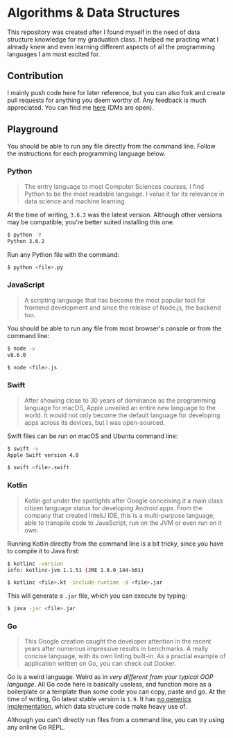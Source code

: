 # Algorithms & Data Structures

This repository was created after I found myself in the need of data structure knowledge for my graduation class. It helped me practing what I already knew and even learning different aspects of all the programming languages I am most excited for.

## Contribution

I mainly push code here for later reference, but you can also fork and create pull requests for anything you deem worthy of. Any feedback is much appreciated. You can find me [here](https://twitter.com/darqueos) (DMs are open).

## Playground

You should be able to run any file directly from the command line. Follow the instructions for each programming language below.

### Python

> The entry language to most Computer Sciences courses, I find Python to be the most readable language. I value it for its relevance in data science and machine learning.

At the time of writing, `3.6.2` was the latest version. Although other versions may be compatible, you're better suited installing this one.

```bash
$ python -V
Python 3.6.2
```

Run any Python file with the command:

```bash
$ python <file>.py
```

### JavaScript

> A scripting language that has become the most popular tool for frontend development and since the release of Node.js, the backend too.

You should be able to run any file from most browser's console or from the command line:

```bash
$ node -v
v8.6.0

$ node <file>.js
```

### Swift

> After showing close to 30 years of dominance as the programming language for macOS, Apple unveiled an entire new language to the world. It would not only become the default language for developing apps across its devices, but I was open-sourced.

Swift files can be run on macOS and Ubuntu command line:

```bash
$ swift -v
Apple Swift version 4.0

$ swift <file>.swift
```

### Kotlin

> Kotlin got under the spotlights after Google conceiving it a main class citizen language status for developing Android apps. From the company that created InteliJ IDE, this is a multi-purpose language, able to transpile code to JavaScript, run on the JVM or even run on it own.

Running Kotlin directly from the command line is a bit tricky, since you have to compile it to Java first:

```bash
$ kotlinc -version
info: kotlinc-jvm 1.1.51 (JRE 1.8.0_144-b01)

$ kotlinc <file>.kt -include-runtime -d <file>.jar
```

This will generate a `.jar` file, which you can execute by typing:

```bash
$ java -jar <file>.jar
```

### Go

> This Google creation caught the developer attention in the recent years after numerous impressive results in benchmarks. A really concise language, with its own linting built-in. As a practial example of application written on Go, you can check out Docker.

Go is a weird language. Weird as in *very different from your typical OOP language*. All Go code here is basically useless, and function more as a boilerplate or a template than some code you can copy, paste and go. At the time of writing, Go latest stable version is `1.9`. It has [no generics implementation](https://github.com/golang/go/issues/15292), which data structure code make heavy use of.

Although you can't directly run files from a command line, you can try using any online Go REPL.
